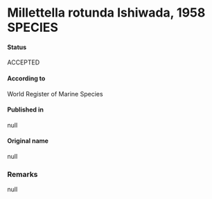 Millettella rotunda Ishiwada, 1958 SPECIES
=======

#### Status
ACCEPTED

#### According to
World Register of Marine Species

#### Published in
null

#### Original name
null

### Remarks
null